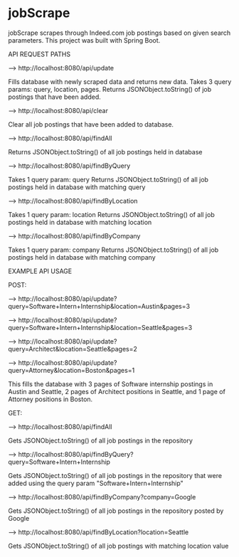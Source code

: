 # jobScrape

jobScrape scrapes through Indeed.com job postings based on given search parameters. This project was built with Spring Boot.


API REQUEST PATHS

--> http://localhost:8080/api/update

Fills database with newly scraped data and returns new data.
Takes 3 query params: query, location, pages.
Returns JSONObject.toString() of job postings that have been added.



--> http://localhost:8080/api/clear

Clear all job postings that have been added to database.



--> http://localhost:8080/api/findAll

Returns JSONObject.toString() of all job postings held in database



--> http://localhost:8080/api/findByQuery

Takes 1 query param: query
Returns JSONObject.toString() of all job postings held in database with matching query



--> http://localhost:8080/api/findByLocation

Takes 1 query param: location
Returns JSONObject.toString() of all job postings held in database with matching location



--> http://localhost:8080/api/findByCompany

Takes 1 query param: company
Returns JSONObject.toString() of all job postings held in database with matching company





EXAMPLE API USAGE


POST:

--> http://localhost:8080/api/update?query=Software+Intern+Internship&location=Austin&pages=3

--> http://localhost:8080/api/update?query=Software+Intern+Internship&location=Seattle&pages=3

--> http://localhost:8080/api/update?query=Architect&location=Seattle&pages=2

--> http://localhost:8080/api/update?query=Attorney&location=Boston&pages=1

This fills the database with 3 pages of Software internship postings in Austin and Seattle, 2 pages of Architect positions in Seattle, and 1 page of Attorney positions in Boston.


GET:

--> http://localhost:8080/api/findAll

Gets JSONObject.toString() of all job postings in the repository



--> http://localhost:8080/api/findByQuery?query=Software+Intern+Internship

Gets JSONObject.toString() of all job postings in the repository that were added using the query param "Software+Intern+Internship"



--> http://localhost:8080/api/findByCompany?company=Google

Gets JSONObject.toString() of all job postings in the repository posted by Google



--> http://localhost:8080/api/findByLocation?location=Seattle

Gets JSONObject.toString() of all job postings with matching location value


